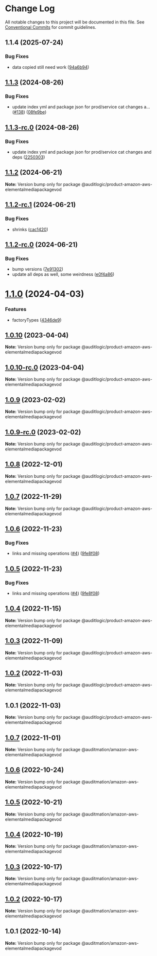 # Change Log

All notable changes to this project will be documented in this file.
See [Conventional Commits](https://conventionalcommits.org) for commit guidelines.

## 1.1.4 (2025-07-24)


### Bug Fixes

* data copied still need work ([94a6b94](https://github.com/zerobias-org/product/commit/94a6b942fb0516367548599d739529536132755a))





## [1.1.3](https://github.com/auditlogic/product/compare/@auditlogic/product-amazon-aws-elementalmediapackagevod@1.1.2...@auditlogic/product-amazon-aws-elementalmediapackagevod@1.1.3) (2024-08-26)


### Bug Fixes

* update index yml and package json for prod/service cat changes a… ([#138](https://github.com/auditlogic/product/issues/138)) ([08fe9be](https://github.com/auditlogic/product/commit/08fe9beb1c8457462a19bc69caa02e6212d97e1a))





## [1.1.3-rc.0](https://github.com/auditlogic/product/compare/@auditlogic/product-amazon-aws-elementalmediapackagevod@1.1.2...@auditlogic/product-amazon-aws-elementalmediapackagevod@1.1.3-rc.0) (2024-08-26)


### Bug Fixes

* update index yml and package json for prod/service cat changes and deps ([2250303](https://github.com/auditlogic/product/commit/225030363a363608240135b7ebed386b28f01e4b))





## [1.1.2](https://github.com/auditlogic/product/compare/@auditlogic/product-amazon-aws-elementalmediapackagevod@1.1.2-rc.1...@auditlogic/product-amazon-aws-elementalmediapackagevod@1.1.2) (2024-06-21)

**Note:** Version bump only for package @auditlogic/product-amazon-aws-elementalmediapackagevod





## [1.1.2-rc.1](https://github.com/auditlogic/product/compare/@auditlogic/product-amazon-aws-elementalmediapackagevod@1.1.2-rc.0...@auditlogic/product-amazon-aws-elementalmediapackagevod@1.1.2-rc.1) (2024-06-21)


### Bug Fixes

* shrinks ([cac1420](https://github.com/auditlogic/product/commit/cac14200fefcd8183ab69fe89a47bd3f70f563e9))





## [1.1.2-rc.0](https://github.com/auditlogic/product/compare/@auditlogic/product-amazon-aws-elementalmediapackagevod@1.1.0...@auditlogic/product-amazon-aws-elementalmediapackagevod@1.1.2-rc.0) (2024-06-21)


### Bug Fixes

* bump versions ([7e91302](https://github.com/auditlogic/product/commit/7e913023b8b312150ed7762c32fbbe616be71de5))
* update all deps as well, some weirdness ([e0f4a86](https://github.com/auditlogic/product/commit/e0f4a864714e2d3de6bbf3da014d5312fe53be2f))





# [1.1.0](https://github.com/auditlogic/product/compare/@auditlogic/product-amazon-aws-elementalmediapackagevod@1.0.10...@auditlogic/product-amazon-aws-elementalmediapackagevod@1.1.0) (2024-04-03)


### Features

* factoryTypes ([4346de9](https://github.com/auditlogic/product/commit/4346de92693aee892fccf725338ffc7b80ab182b))





## [1.0.10](https://github.com/auditlogic/product/compare/@auditlogic/product-amazon-aws-elementalmediapackagevod@1.0.9...@auditlogic/product-amazon-aws-elementalmediapackagevod@1.0.10) (2023-04-04)

**Note:** Version bump only for package @auditlogic/product-amazon-aws-elementalmediapackagevod





## [1.0.10-rc.0](https://github.com/auditlogic/product/compare/@auditlogic/product-amazon-aws-elementalmediapackagevod@1.0.9...@auditlogic/product-amazon-aws-elementalmediapackagevod@1.0.10-rc.0) (2023-04-04)

**Note:** Version bump only for package @auditlogic/product-amazon-aws-elementalmediapackagevod





## [1.0.9](https://github.com/auditlogic/product/compare/@auditlogic/product-amazon-aws-elementalmediapackagevod@1.0.8...@auditlogic/product-amazon-aws-elementalmediapackagevod@1.0.9) (2023-02-02)

**Note:** Version bump only for package @auditlogic/product-amazon-aws-elementalmediapackagevod





## [1.0.9-rc.0](https://github.com/auditlogic/product/compare/@auditlogic/product-amazon-aws-elementalmediapackagevod@1.0.8...@auditlogic/product-amazon-aws-elementalmediapackagevod@1.0.9-rc.0) (2023-02-02)

**Note:** Version bump only for package @auditlogic/product-amazon-aws-elementalmediapackagevod





## [1.0.8](https://github.com/auditlogic/product/compare/@auditlogic/product-amazon-aws-elementalmediapackagevod@1.0.7...@auditlogic/product-amazon-aws-elementalmediapackagevod@1.0.8) (2022-12-01)

**Note:** Version bump only for package @auditlogic/product-amazon-aws-elementalmediapackagevod





## [1.0.7](https://github.com/auditlogic/product/compare/@auditlogic/product-amazon-aws-elementalmediapackagevod@1.0.6...@auditlogic/product-amazon-aws-elementalmediapackagevod@1.0.7) (2022-11-29)

**Note:** Version bump only for package @auditlogic/product-amazon-aws-elementalmediapackagevod





## [1.0.6](https://github.com/auditlogic/product/compare/@auditlogic/product-amazon-aws-elementalmediapackagevod@1.0.4...@auditlogic/product-amazon-aws-elementalmediapackagevod@1.0.6) (2022-11-23)


### Bug Fixes

* links and missing operations ([#4](https://github.com/auditlogic/product/issues/4)) ([9fe8f08](https://github.com/auditlogic/product/commit/9fe8f08fe7c57fdb79f991ac35bd6ac2e7dcad38))





## [1.0.5](https://github.com/auditlogic/product/compare/@auditlogic/product-amazon-aws-elementalmediapackagevod@1.0.4...@auditlogic/product-amazon-aws-elementalmediapackagevod@1.0.5) (2022-11-23)


### Bug Fixes

* links and missing operations ([#4](https://github.com/auditlogic/product/issues/4)) ([9fe8f08](https://github.com/auditlogic/product/commit/9fe8f08fe7c57fdb79f991ac35bd6ac2e7dcad38))





## [1.0.4](https://github.com/auditlogic/product/compare/@auditlogic/product-amazon-aws-elementalmediapackagevod@1.0.3...@auditlogic/product-amazon-aws-elementalmediapackagevod@1.0.4) (2022-11-15)

**Note:** Version bump only for package @auditlogic/product-amazon-aws-elementalmediapackagevod





## [1.0.3](https://github.com/auditlogic/product/compare/@auditlogic/product-amazon-aws-elementalmediapackagevod@1.0.2...@auditlogic/product-amazon-aws-elementalmediapackagevod@1.0.3) (2022-11-09)

**Note:** Version bump only for package @auditlogic/product-amazon-aws-elementalmediapackagevod





## [1.0.2](https://github.com/auditlogic/product/compare/@auditlogic/product-amazon-aws-elementalmediapackagevod@1.0.1...@auditlogic/product-amazon-aws-elementalmediapackagevod@1.0.2) (2022-11-03)

**Note:** Version bump only for package @auditlogic/product-amazon-aws-elementalmediapackagevod





## 1.0.1 (2022-11-03)

**Note:** Version bump only for package @auditlogic/product-amazon-aws-elementalmediapackagevod





## [1.0.7](https://github.com/auditmation/store-content/compare/@auditmation/amazon-aws-elementalmediapackagevod@1.0.6...@auditmation/amazon-aws-elementalmediapackagevod@1.0.7) (2022-11-01)

**Note:** Version bump only for package @auditmation/amazon-aws-elementalmediapackagevod





## [1.0.6](https://github.com/auditmation/store-content/compare/@auditmation/amazon-aws-elementalmediapackagevod@1.0.5...@auditmation/amazon-aws-elementalmediapackagevod@1.0.6) (2022-10-24)

**Note:** Version bump only for package @auditmation/amazon-aws-elementalmediapackagevod





## [1.0.5](https://github.com/auditmation/store-content/compare/@auditmation/amazon-aws-elementalmediapackagevod@1.0.4...@auditmation/amazon-aws-elementalmediapackagevod@1.0.5) (2022-10-21)

**Note:** Version bump only for package @auditmation/amazon-aws-elementalmediapackagevod





## [1.0.4](https://github.com/auditmation/store-content/compare/@auditmation/amazon-aws-elementalmediapackagevod@1.0.3...@auditmation/amazon-aws-elementalmediapackagevod@1.0.4) (2022-10-19)

**Note:** Version bump only for package @auditmation/amazon-aws-elementalmediapackagevod





## [1.0.3](https://github.com/auditmation/store-content/compare/@auditmation/amazon-aws-elementalmediapackagevod@1.0.2...@auditmation/amazon-aws-elementalmediapackagevod@1.0.3) (2022-10-17)

**Note:** Version bump only for package @auditmation/amazon-aws-elementalmediapackagevod





## [1.0.2](https://github.com/auditmation/store-content/compare/@auditmation/amazon-aws-elementalmediapackagevod@1.0.1...@auditmation/amazon-aws-elementalmediapackagevod@1.0.2) (2022-10-17)

**Note:** Version bump only for package @auditmation/amazon-aws-elementalmediapackagevod





## 1.0.1 (2022-10-14)

**Note:** Version bump only for package @auditmation/amazon-aws-elementalmediapackagevod
